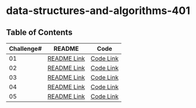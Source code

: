 # data-structures-and-algorithms-401

## Table of Contents

| Challenge#      | README | Code |
| --------------- | ----   |------|
| 01          | [README Link](Challenges/reverse-array/README.md)| [Code Link](Challenges/reverse-array/src/Main.java)|
| 02          | [README Link](Challenges/arrayInsertShift/README.md)| [Code Link](Challenges/arrayInsertShift/src/Main.java)|
| 03          | [README Link](Challenges/array-binary-search/README.md)|[Code Link](Challenges/array-binary-search/src/Main.java)|
| 04          | [README Link](/Challenges/rowSum/README.md)|[Code Link](/Challenges/rowSum/src/com/company/Main.java)|
| 05          | [README Link](/Challenges/LinkedList/README.md)|[Code Link](/Challenges/LinkedList/lib/src/main/java/demo/LinkedList.java)|

